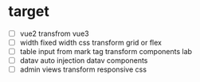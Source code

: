 # target
- [ ] vue2 transfrom vue3
- [ ] width fixed width css transform grid or flex 
- [ ] table input from mark tag transform components lab
- [ ] datav auto injection datav components
- [ ] admin views transform responsive css